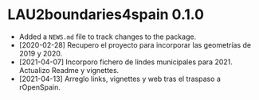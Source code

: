 # LAU2boundaries4spain 0.1.0

* Added a `NEWS.md` file to track changes to the package.
* [2020-02-28] Recupero el proyecto para incorporar las geometrías de 2019 y 2020.
* [2021-04-07] Incorporo fichero de lindes municipales para 2021. Actualizo Readme y vignettes.
* [2021-04-13] Arreglo links, vignettes y web tras el traspaso a rOpenSpain.


